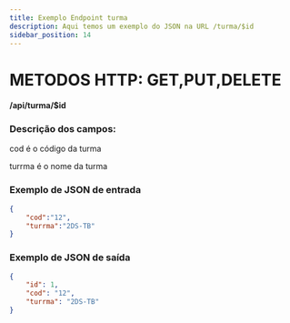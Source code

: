 ```yaml
---
title: Exemplo Endpoint turma
description: Aqui temos um exemplo do JSON na URL /turma/$id 
sidebar_position: 14
---
```

# METODOS HTTP: GET,PUT,DELETE
#### /api/turma/$id
### Descrição dos campos:

cod é o código da turma

turrma é o nome da turma

### Exemplo de JSON de entrada
```json    
{
    "cod":"12",
    "turrma":"2DS-TB"
}
```   
### Exemplo de JSON de saída
```json    
{
	"id": 1,
	"cod": "12",
	"turrma": "2DS-TB"
}
```    